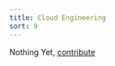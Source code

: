 ```yaml
---
title: Cloud Engineering
sort: 9
---
```


Nothing Yet, [contribute](https://github.com/Amr2812/software-environment-concepts/blob/master/content/basics.md)
